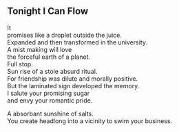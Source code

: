 Tonight I Can Flow
------------------
It  
promises like a droplet outside the juice.  
Expanded and then transformed in the university.  
A mist making will love  
the forceful earth of a planet.  
Full stop.  
Sun rise of a stole absurd ritual.  
For friendship was dilute and morally positive.  
But the laminated sign developed the memory.  
I salute your promising sugar  
and envy your romantic pride.  
  
A absorbant sunshine of salts.  
You create headlong into a vicinity to swim your business.  
